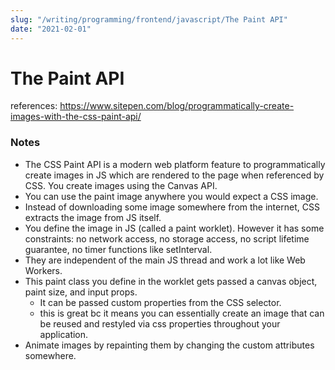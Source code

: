 ```yaml
---
slug: "/writing/programming/frontend/javascript/The Paint API"
date: "2021-02-01"
---
```


# The Paint API
references: https://www.sitepen.com/blog/programmatically-create-images-with-the-css-paint-api/

### Notes
* The CSS Paint API is a modern web platform feature to programmatically create images in JS which are rendered to the page when referenced by CSS. You create images using the Canvas API. 
* You can use the paint image anywhere you would expect a CSS image.
* Instead of downloading some image somewhere from the internet, CSS extracts the image from JS itself.
* You define the image in JS (called a paint worklet). However it has some constraints: no network access, no storage access, no script lifetime guarantee, no timer functions like setInterval. 
* They are independent of the main JS thread and work a lot like Web Workers.
* This paint class you define in the worklet gets passed a canvas object, paint size, and input props.	
	* It can be passed custom properties from the CSS selector.
	* this is great bc it means you can essentially create an image that can be reused and restyled via css properties throughout your application.
* Animate images by repainting them by changing the custom attributes somewhere. 

